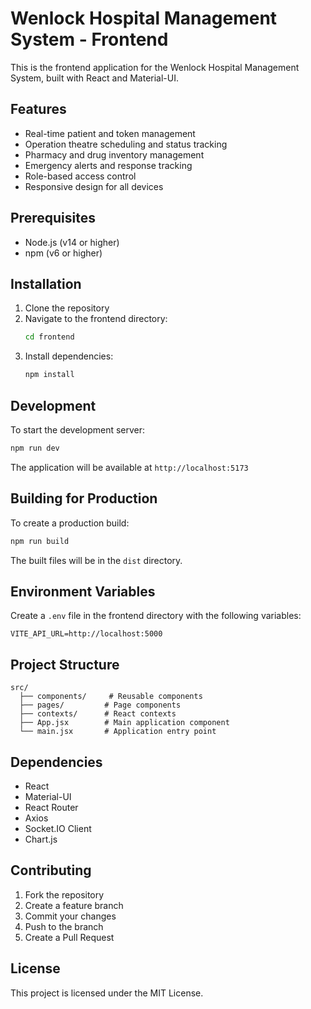 # Wenlock Hospital Management System - Frontend

This is the frontend application for the Wenlock Hospital Management System, built with React and Material-UI.

## Features

- Real-time patient and token management
- Operation theatre scheduling and status tracking
- Pharmacy and drug inventory management
- Emergency alerts and response tracking
- Role-based access control
- Responsive design for all devices

## Prerequisites

- Node.js (v14 or higher)
- npm (v6 or higher)

## Installation

1. Clone the repository
2. Navigate to the frontend directory:
   ```bash
   cd frontend
   ```
3. Install dependencies:
   ```bash
   npm install
   ```

## Development

To start the development server:

```bash
npm run dev
```

The application will be available at `http://localhost:5173`

## Building for Production

To create a production build:

```bash
npm run build
```

The built files will be in the `dist` directory.

## Environment Variables

Create a `.env` file in the frontend directory with the following variables:

```
VITE_API_URL=http://localhost:5000
```

## Project Structure

```
src/
  ├── components/     # Reusable components
  ├── pages/         # Page components
  ├── contexts/      # React contexts
  ├── App.jsx        # Main application component
  └── main.jsx       # Application entry point
```

## Dependencies

- React
- Material-UI
- React Router
- Axios
- Socket.IO Client
- Chart.js

## Contributing

1. Fork the repository
2. Create a feature branch
3. Commit your changes
4. Push to the branch
5. Create a Pull Request

## License

This project is licensed under the MIT License. 